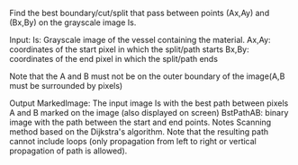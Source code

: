 Find the best boundary/cut/split that pass between points (Ax,Ay) and (Bx,By) on the grayscale image Is.

Input: 
Is: Grayscale image of the vessel containing the material. 
Ax,Ay: coordinates of the start pixel in which the split/path starts 
Bx,By: coordinates of the end pixel in which the split/path ends 
  
Note that the A and B must not be on the outer boundary of the image(A,B must be surrounded by pixels) 
  
Output 
MarkedImage: The input image Is with the best path between pixels A and B marked on the image (also displayed on screen) 
BstPathAB: binary image with the path between the start and end points. 
Notes 
Scanning method based on the Dijkstra's algorithm. 
Note that the resulting path cannot include loops (only propagation from left to right or vertical propagation of path is allowed).
